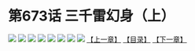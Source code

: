 # 第673话 三千雷幻身（上）
![](https://mhpic.xiaomingtaiji.net/comic/D/斗破苍穹拆分版/673话/1.jpg-zymk.middle.webp)
![](https://mhpic.xiaomingtaiji.net/comic/D/斗破苍穹拆分版/673话/2.jpg-zymk.middle.webp)
![](https://mhpic.xiaomingtaiji.net/comic/D/斗破苍穹拆分版/673话/3.jpg-zymk.middle.webp)
![](https://mhpic.xiaomingtaiji.net/comic/D/斗破苍穹拆分版/673话/4.jpg-zymk.middle.webp)
![](https://mhpic.xiaomingtaiji.net/comic/D/斗破苍穹拆分版/673话/5.jpg-zymk.middle.webp)
![](https://mhpic.xiaomingtaiji.net/comic/D/斗破苍穹拆分版/673话/6.jpg-zymk.middle.webp)
![](https://mhpic.xiaomingtaiji.net/comic/D/斗破苍穹拆分版/673话/7.jpg-zymk.middle.webp)
![](https://mhpic.xiaomingtaiji.net/comic/D/斗破苍穹拆分版/673话/8.jpg-zymk.middle.webp)
[【上一章】](./672.md)
[【目录】](./READMD.md)
[【下一章】](./674.md)
